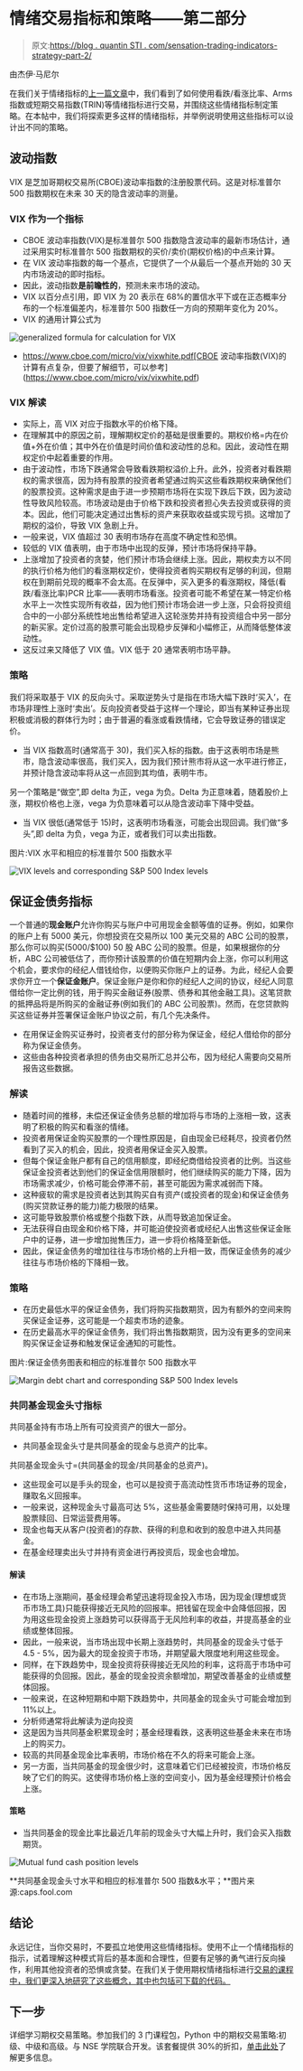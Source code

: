 # 情绪交易指标和策略——第二部分

> 原文:[https://blog . quantin STI . com/sensation-trading-indicators-strategy-part-2/](https://blog.quantinsti.com/sentiment-trading-indicators-strategy-part-2/)

由杰伊·马尼尔

在我们关于情绪指标的[上一篇文章](https://blog.quantinsti.com/sentiment-trading-indicators-1/)中，我们看到了如何使用看跌/看涨比率、Arms 指数或短期交易指数(TRIN)等情绪指标进行交易，并围绕这些情绪指标制定策略。在本帖中，我们将探索更多这样的情绪指标，并举例说明使用这些指标可以设计出不同的策略。

## **波动指数**

VIX 是芝加哥期权交易所(CBOE)波动率指数的注册股票代码。这是对标准普尔 500 指数期权在未来 30 天的隐含波动率的测量。

### **VIX 作为一个指标**

*   CBOE 波动率指数(VIX)是标准普尔 500 指数隐含波动率的最新市场估计，通过采用实时标准普尔 500 指数期权的买价/卖价(期权价格)的中点来计算。
*   在 VIX 波动率指数的每一个基点，它提供了一个从最后一个基点开始的 30 天内市场波动的即时指标。
*   因此，波动指数**是前瞻性的**，预测未来市场的波动。
*   VIX 以百分点引用，即 VIX 为 20 表示在 68%的置信水平下或在正态概率分布的一个标准偏差内，标准普尔 500 指数任一方向的预期年变化为 20%。
*   VIX 的通用计算公式为

![generalized formula for calculation for VIX ](../Images/ea7fc24d05e0cda4bbd86c150967b05c.png)

*   https://www.cboe.com/micro/vix/vixwhite.pdf[CBOE 波动率指数(VIX)的计算有点复杂，但要了解细节，可以参考](https://www.cboe.com/micro/vix/vixwhite.pdf)

### **VIX 解读**

*   实际上，高 VIX 对应于指数水平的价格下降。
*   在理解其中的原因之前，理解期权定价的基础是很重要的。期权价格=内在价值+外在价值；其中外在价值是时间价值和波动性的总和。因此，波动性在期权定价中起着重要的作用。
*   由于波动性，市场下跌通常会导致看跌期权溢价上升。此外，投资者对看跌期权的需求很高，因为持有股票的投资者希望通过购买这些看跌期权来确保他们的股票投资。这种需求是由于进一步预期市场将在实现下跌后下跌，因为波动性导致风险较高。市场波动是由于价格下跌和投资者担心失去投资或获得的资本。因此，他们可能决定通过出售标的资产来获取收益或实现亏损。这增加了期权的溢价，导致 VIX 急剧上升。
*   一般来说，VIX 值超过 30 表明市场存在高度不确定性和恐惧。
*   较低的 VIX 值表明，由于市场中出现的反弹，预计市场将保持平静。
*   上涨增加了投资者的贪婪，他们预计市场会继续上涨。因此，期权卖方以不同的执行价格为他们的看涨期权定价，使得投资者购买期权有足够的利润，但期权在到期前兑现的概率不会太高。在反弹中，买入更多的看涨期权，降低(看跌/看涨比率)PCR 比率——表明市场看涨。投资者可能不希望在某一特定价格水平上一次性实现所有收益，因为他们预计市场会进一步上涨，只会将投资组合中的一小部分系统性地出售给希望进入这轮涨势并持有投资组合中另一部分的新买家。定价过高的股票可能会出现稳步反弹和小幅修正，从而降低整体波动性。
*   这反过来又降低了 VIX 值。VIX 低于 20 通常表明市场平静。

### **策略**

我们将采取基于 VIX 的反向头寸。采取逆势头寸是指在市场大幅下跌时‘买入’，在市场非理性上涨时‘卖出’。反向投资者受益于这样一个理论，即当有某种证券出现积极或消极的群体行为时；由于普遍的看涨或看跌情绪，它会导致证券的错误定价。

*   当 VIX 指数高时(通常高于 30)，我们买入标的指数。由于这表明市场是熊市，隐含波动率很高，我们买入，因为我们预计熊市将从这一水平进行修正，并预计隐含波动率将从这一点回到其均值，表明牛市。

另一个策略是“做空”,即 delta 为正，vega 为负。Delta 为正意味着，随着股价上涨，期权价格也上涨，vega 为负意味着可以从隐含波动率下降中受益。

*   当 VIX 很低(通常低于 15)时，这表明市场看涨，可能会出现回调。我们做“多头”,即 delta 为负，vega 为正，或者我们可以卖出指数。

图片:VIX 水平和相应的标准普尔 500 指数水平

![VIX levels and corresponding S&P 500 Index levels](../Images/d83042cc6376ed9e9c33cf730987fe5c.png)

## **保证金债务指标**

一个普通的**现金账户**允许你购买与账户中可用现金金额等值的证券。例如，如果你的账户上有 5000 美元，你想投资在交易所以 100 美元交易的 ABC 公司的股票，那么你可以购买(5000/$100) 50 股 ABC 公司的股票。但是，如果根据你的分析，ABC 公司被低估了，而你预计该股票的价值在短期内会上涨，你可以利用这个机会，要求你的经纪人借钱给你，以便购买你账户上的证券。为此，经纪人会要求你开立一个**保证金账户**。保证金账户是你和你的经纪人之间的协议，经纪人同意借给你一定比例的钱，用于购买金融证券(股票、债券和其他金融工具)。这笔贷款的抵押品将是所购买的金融证券(例如我们的 ABC 公司股票)。然而，在您贷款购买这些证券并签署保证金账户协议之前，有几个先决条件。

*   在用保证金购买证券时，投资者支付的部分称为保证金，经纪人借给你的部分称为保证金债务。
*   这些由各种投资者承担的债务由交易所汇总并公布，因为经纪人需要向交易所报告这些数据。

### **解读**

*   随着时间的推移，未偿还保证金债务总额的增加将与市场的上涨相一致，这表明了积极的购买和看涨的情绪。
*   投资者用保证金购买股票的一个理性原因是，自由现金已经耗尽，投资者仍然看到了买入的机会，因此，投资者用保证金买入股票。
*   但每个保证金账户都有自己的信用额度，即经纪商借给投资者的比例。当这些保证金投资者达到他们的保证金信用限额时，他们继续购买的能力下降，因为市场需求减少，价格可能会停滞不前，甚至可能因为需求减弱而下降。
*   这种疲软的需求是投资者达到其购买自有资产(或投资者的现金)和保证金债务(购买贷款证券的能力)能力极限的结果。
*   这可能导致股票价格或整个指数下跌，从而导致追加保证金。
*   无法获得自由现金和价格下降，并可能迫使投资者或经纪人出售这些保证金账户中的证券，进一步增加抛售压力，进一步将价格降至新低。
*   因此，保证金债务的增加往往与市场价格的上升相一致，而保证金债务的减少往往与市场价格的下降相一致。

### **策略**

*   在历史最低水平的保证金债务，我们将购买指数期货，因为有额外的空间来购买保证金证券，这可能是一个超卖市场的迹象。
*   在历史最高水平的保证金债务，我们将出售指数期货，因为没有更多的空间来购买保证金证券和触发保证金通知的可能性。

图片:保证金债务图表和相应的标准普尔 500 指数水平

![Margin debt chart and corresponding S&P 500 Index levels](../Images/b325feaf571a848abb05d02c2ab5db6b.png)

### **共同基金现金头寸指标**

共同基金持有市场上所有可投资资产的很大一部分。

*   共同基金现金头寸是共同基金的现金与总资产的比率。

共同基金现金头寸=(共同基金的现金/共同基金的总资产)。

*   这些现金可以是手头的现金，也可以是投资于高流动性货币市场证券的现金，赚取名义回报率。
*   一般来说，这种现金头寸最高可达 5%，这些基金需要随时保持可用，以处理股票赎回、日常运营费用等。
*   现金也每天从客户(投资者)的存款、获得的利息和收到的股息中进入共同基金。
*   在基金经理卖出头寸并持有资金进行再投资后，现金也会增加。

#### **解读**

*   在市场上涨期间，基金经理会希望迅速将现金投入市场，因为现金(理想或货币市场工具)只能获得接近无风险的回报率。把钱留在现金中会降低回报，因为用这些现金投资上涨趋势可以获得高于无风险利率的收益，并提高基金的业绩或整体回报。
*   因此，一般来说，当市场出现中长期上涨趋势时，共同基金的现金头寸低于 4.5 - 5%，因为最大的现金投资于市场，并期望最大限度地利用这些现金。
*   同样，在下跌趋势中，现金投资将获得接近无风险的利率，这将高于市场中可能获得的负回报。因此，基金的现金投资余额增加，期望改善基金的业绩或整体回报。
*   一般来说，在这种短期和中期下跌趋势中，共同基金的现金头寸可能会增加到 11%以上。
*   分析师通常将此解读为逆向投资
*   这是因为当共同基金积累现金时；基金经理看跌，这表明这些基金未来在市场上的购买力。
*   较高的共同基金现金比率表明，市场价格在不久的将来可能会上涨。
*   另一方面，当共同基金的现金很少时，这意味着它们已经被投资，市场价格反映了它们的购买。这使得市场价格上涨的空间变小，因为基金经理预计价格会上涨。

#### **策略**

*   当共同基金的现金比率比最近几年前的现金头寸大幅上升时，我们会买入指数期货。

![Mutual fund cash position levels ](../Images/6bea9b94719577a6358b9fa59dfb7a4a.png)

**共同基金现金头寸水平和相应的标准普尔 500 指数&水平；**图片来源:caps.fool.com

## **结论**

永远记住，当你交易时，不要孤立地使用这些情绪指标。使用不止一个情绪指标的指示，试着理解这种模式背后的基本面和合理性，但要有足够的勇气进行反向操作，利用其他投资者的恐惧或贪婪。在我们关于使用期权情绪指标进行[交易的课程中，我们更深入地研究了这些概念，其中也包括可下载的代码。](https://quantra.quantinsti.com/course/trading-using-options-sentiment-indicators) 

## **下一步**

详细学习期权交易策略。参加我们的 3 门课程包，Python 中的期权交易策略:初级、中级和高级。与 NSE 学院联合开发。该套餐提供 30%的折扣，[单击此处](https://quantra.quantinsti.com/campaign/machine-learning-courses?utm_source=qiblog&utm_medium=referral)了解更多信息。